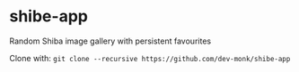 # shibe-app
Random Shiba image gallery with persistent favourites

Clone with:
  `git clone --recursive https://github.com/dev-monk/shibe-app`
  
